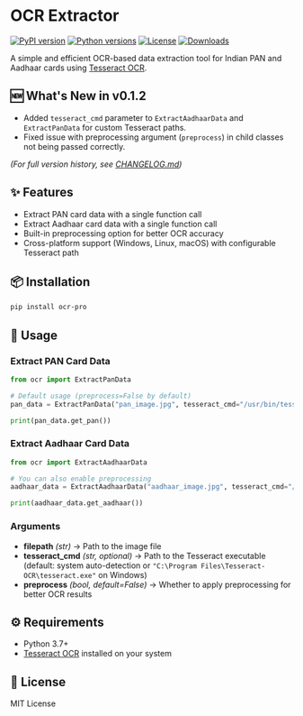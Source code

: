 # OCR Extractor

[![PyPI version](https://img.shields.io/pypi/v/ocr-pro?color=green)](https://pypi.org/project/ocr-pro/)
[![Python versions](https://img.shields.io/pypi/pyversions/ocr-pro.svg)](https://pypi.org/project/ocr-pro/)
[![License](https://img.shields.io/pypi/l/ocr-pro?color=yellow)](https://opensource.org/licenses/MIT)
[![Downloads](https://img.shields.io/pypi/dm/ocr-pro?color=orange)](https://pypi.org/project/ocr-pro/)

A simple and efficient OCR-based data extraction tool for Indian PAN and
Aadhaar cards using [Tesseract
OCR](https://github.com/tesseract-ocr/tesseract).

## 🆕 What's New in v0.1.2

- Added `tesseract_cmd` parameter to `ExtractAadhaarData` and `ExtractPanData` for custom Tesseract paths.  
- Fixed issue with preprocessing argument (`preprocess`) in child classes not being passed correctly.  

*(For full version history, see [CHANGELOG.md](CHANGELOG.md))*

## ✨ Features

- Extract PAN card data with a single function call
- Extract Aadhaar card data with a single function call
- Built-in preprocessing option for better OCR accuracy
- Cross-platform support (Windows, Linux, macOS) with configurable
  Tesseract path

## 📦 Installation

```bash
pip install ocr-pro
```

## 🚀 Usage

### Extract PAN Card Data

```python
from ocr import ExtractPanData

# Default usage (preprocess=False by default)
pan_data = ExtractPanData("pan_image.jpg", tesseract_cmd="/usr/bin/tesseract")

print(pan_data.get_pan())
```

### Extract Aadhaar Card Data

```python
from ocr import ExtractAadhaarData

# You can also enable preprocessing
aadhaar_data = ExtractAadhaarData("aadhaar_image.jpg", tesseract_cmd="/usr/bin/tesseract", preprocess=True)

print(aadhaar_data.get_aadhaar())
```

### Arguments

- **filepath** *(str)* → Path to the image file
- **tesseract_cmd** *(str, optional)* → Path to the Tesseract
  executable (default: system auto-detection or
  `"C:\Program Files\Tesseract-OCR\tesseract.exe"` on Windows)
- **preprocess** *(bool, default=False)* → Whether to apply
  preprocessing for better OCR results

## ⚙️ Requirements

- Python 3.7+
- [Tesseract OCR](https://tesseract-ocr.github.io/) installed on your
  system

## 📜 License

MIT License
